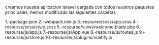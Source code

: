 creamos nuestra aplicacion laravel cargada con todos nuestros paquetes principales, hemos modificado las siguientes carpetas

1.-package.json
2.-webpack.min.js
3.-resourse/scss/app.scss
4.-resourse/scss/style.scss
5.-resourse/views/welcome.blade.php
6.-resourse/js/app.js 
7.-resourse/js/App.vue
8.-resourse/js/routes.js
9.-resourse/js/store.js
10.-resourse/js/plugins/vuetify.js
